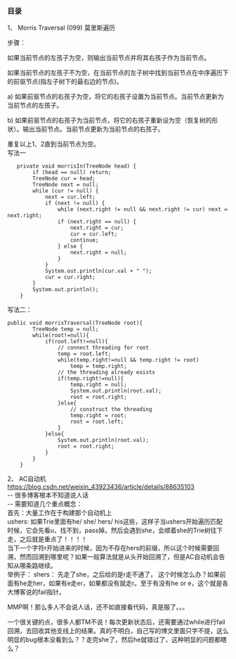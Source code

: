 ### 目录    
 1、 Morris Traversal (099)  莫里斯遍历   
 
 步骤：  
   
 如果当前节点的左孩子为空，则输出当前节点并将其右孩子作为当前节点。  
   
 如果当前节点的左孩子不为空，在当前节点的左子树中找到当前节点在中序遍历下的前驱节点(指左子树下的最右边的节点)。  
   
 a) 如果前驱节点的右孩子为空，将它的右孩子设置为当前节点。当前节点更新为当前节点的左孩子。  
   
 b) 如果前驱节点的右孩子为当前节点，将它的右孩子重新设为空（恢复树的形状）。输出当前节点。当前节点更新为当前节点的右孩子。  
   
 重复以上1、2直到当前节点为空。  
 写法一
 ```
    private void morrisIn(TreeNode head) {
         if (head == null) return;
         TreeNode cur = head;
         TreeNode next = null;
         while (cur != null) {
             next = cur.left;
             if (next != null) {
                 while (next.right != null && next.right != cur) next = next.right;
                 if (next.right == null) {
                     next.right = cur;
                     cur = cur.left;
                     continue;
                 } else {
                     next.right = null;
                 }
             }
             System.out.println(cur.val + " ");
             cur = cur.right;
         }
         System.out.println();
     }
 
 ```
 
 写法二：
 ```
 public void morrisTraversal(TreeNode root){
         TreeNode temp = null;
         while(root!=null){
             if(root.left!=null){
                 // connect threading for root
                 temp = root.left;
                 while(temp.right!=null && temp.right != root)
                     temp = temp.right;
                 // the threading already exists
                 if(temp.right!=null){
                     temp.right = null;
                     System.out.println(root.val);
                     root = root.right;
                 }else{
                     // construct the threading
                     temp.right = root;
                     root = root.left;
                 }
             }else{
                 System.out.println(root.val);
                 root = root.right;
             }
         }
     }
 
 ```
 
 2、 AC自动机
 https://blog.csdn.net/weixin_43923436/article/details/88635103   
 -- 很多博客根本不知道说人话   
 -- 需要知道几个重点概念：   
    首先：大量工作在于构建那个自动机上   
    ushers: 如果Trie里面有he/ she/ hers/ his这些，这样子当ushers开始遍历匹配时候，它会先看u，找不到，pass掉。然后会遇到she，会顺着she的Trie树往下走，之后就是重点了！！！！   
    当下一个字符r开始进来的时候，因为不存在hers的前缀，所以这个时候需要回溯，然而回溯到哪里呢？如果一般算法就是从头开始回溯了，但是AC自动机会告知从哪条路继续。  
    举例子： shers： 先走了she，之后给的是r走不通了， 这个时候怎么办？如果前面有he走her，如果有e走er，如果都没有就走r。至于有没有he or e，这个就是各大博客说的fail指针。  
     
 MMP啊！那么多人不会说人话，还不如直接看代码，真是服了。。。     
 
 一个很关键的点，很多人都TM不说！每次更新状态后，还需要通过while进行fail回溯，去回收其他支线上的结果。真的不明白，自己写的博文里面只字不提，这么明显的bug根本没看到么？？走完she了，然后he就错过了，这种明显的问题都瞎么？    
 
 
 
 
 